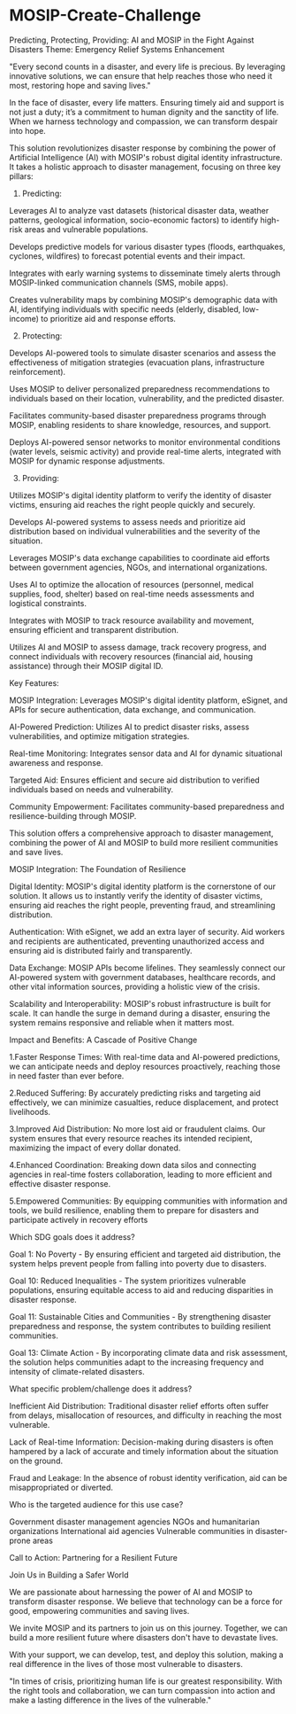 # MOSIP-Create-Challenge


Predicting, Protecting, Providing: AI and MOSIP in the Fight Against Disasters Theme: Emergency Relief Systems Enhancement


"Every second counts in a disaster, and every life is precious. By 
leveraging innovative solutions, we can ensure that help reaches 
those who need it most, restoring hope and saving lives."





In the face of disaster, every life matters. Ensuring timely aid and support is not 
just a duty; it’s a commitment to human dignity and the sanctity of life. When we 
harness technology and compassion, we can transform despair into hope.


This solution revolutionizes disaster response by combining the power of Artificial Intelligence (AI) with MOSIP's robust digital identity infrastructure. It takes a holistic approach to disaster management, focusing on three key pillars:



1. Predicting:

Leverages AI to analyze vast datasets (historical disaster data, weather patterns, geological information, socio-economic factors) to identify high-risk areas and vulnerable populations.

Develops predictive models for various disaster types (floods, earthquakes, cyclones, wildfires) to forecast potential events and their impact.

Integrates with early warning systems to disseminate timely alerts through MOSIP-linked communication channels (SMS, mobile apps).

Creates vulnerability maps by combining MOSIP's demographic data with AI, identifying individuals with specific needs (elderly, disabled, low-income) to prioritize aid and response efforts.


2. Protecting:

Develops AI-powered tools to simulate disaster scenarios and assess the effectiveness of mitigation strategies (evacuation plans, infrastructure reinforcement).

Uses MOSIP to deliver personalized preparedness recommendations to individuals based on their location, vulnerability, and the predicted disaster.

Facilitates community-based disaster preparedness programs through MOSIP, enabling residents to share knowledge, resources, and support.

Deploys AI-powered sensor networks to monitor environmental conditions (water levels, seismic activity) and provide real-time alerts, integrated with MOSIP for dynamic response adjustments.


3. Providing:

Utilizes MOSIP's digital identity platform to verify the identity of disaster victims, ensuring aid reaches the right people quickly and securely.

Develops AI-powered systems to assess needs and prioritize aid distribution based on individual vulnerabilities and the severity of the situation.

Leverages MOSIP's data exchange capabilities to coordinate aid efforts between government agencies, NGOs, and international organizations.

Uses AI to optimize the allocation of resources (personnel, medical supplies, food, shelter) based on real-time needs assessments and logistical constraints.

Integrates with MOSIP to track resource availability and movement, ensuring efficient and transparent distribution.

Utilizes AI and MOSIP to assess damage, track recovery progress, and connect individuals with recovery resources (financial aid, housing assistance) through their MOSIP digital ID.

Key Features:

MOSIP Integration: Leverages MOSIP's digital identity platform, eSignet, and APIs for secure authentication, data exchange, and communication.

AI-Powered Prediction: Utilizes AI to predict disaster risks, assess vulnerabilities, and optimize mitigation strategies.

Real-time Monitoring: Integrates sensor data and AI for dynamic situational awareness and response.

Targeted Aid: Ensures efficient and secure aid distribution to verified individuals based on needs and vulnerability.

Community Empowerment: Facilitates community-based preparedness and resilience-building through MOSIP.

This solution offers a comprehensive approach to disaster management, combining the power of AI and MOSIP to build more resilient communities and save lives.


MOSIP Integration: The Foundation of Resilience

 
 Digital Identity: MOSIP's digital identity platform is the cornerstone of our solution. It allows us 
to instantly verify the identity of disaster victims, ensuring aid reaches the right people, 
preventing fraud, and streamlining distribution.

 Authentication: With eSignet, we add an extra layer of security. Aid workers and recipients are 
authenticated, preventing unauthorized access and ensuring aid is distributed fairly and 
transparently.

 Data Exchange: MOSIP APIs become lifelines. They seamlessly connect our AI-powered system 
with government databases, healthcare records, and other vital information sources, providing a 
holistic view of the crisis.

 Scalability and Interoperability: MOSIP's robust infrastructure is built for scale. It can handle the 
surge in demand during a disaster, ensuring the system remains responsive and reliable when it 
matters most.

Impact and Benefits: A Cascade of Positive Change

 
 1.Faster Response Times: With real-time data and AI-powered predictions, 
we can anticipate needs and deploy resources proactively, reaching those 
in need faster than ever before.

 2.Reduced Suffering: By accurately predicting risks and targeting aid 
effectively, we can minimize casualties, reduce displacement, and protect 
livelihoods.

 3.Improved Aid Distribution: No more lost aid or fraudulent claims. Our 
system ensures that every resource reaches its intended recipient, 
maximizing the impact of every dollar donated. 

4.Enhanced Coordination: Breaking down data silos and connecting agencies 
in real-time fosters collaboration, leading to more efficient and effective 
disaster response.

 5.Empowered Communities: By equipping communities with information 
and tools, we build resilience, enabling them to prepare for disasters and 
participate actively in recovery efforts


Which SDG goals does it address?

Goal 1: No Poverty - By ensuring efficient and targeted aid distribution, the system helps prevent people from falling into poverty due to disasters.

Goal 10: Reduced Inequalities - The system prioritizes vulnerable populations, ensuring equitable access to aid and reducing disparities in disaster response.

Goal 11: Sustainable Cities and Communities - By strengthening disaster preparedness and response, the system contributes to building resilient communities.

Goal 13: Climate Action - By incorporating climate data and risk assessment, the solution helps communities adapt to the increasing frequency and intensity of climate-related disasters.

What specific problem/challenge does it address?

Inefficient Aid Distribution: Traditional disaster relief efforts often suffer from delays, misallocation of resources, and difficulty in reaching the most vulnerable.

Lack of Real-time Information: Decision-making during disasters is often hampered by a lack of accurate and timely information about the situation on the ground.

Fraud and Leakage: In the absence of robust identity verification, aid can be misappropriated or diverted.

Who is the targeted audience for this use case?

Government disaster management agencies
NGOs and humanitarian organizations
International aid agencies
Vulnerable communities in disaster-prone areas



Call to Action: Partnering for a Resilient Future

 Join Us in Building a Safer World
 
 We are passionate about harnessing the power of AI and MOSIP to transform 
disaster response. We believe that technology can be a force for good, 
empowering communities and saving lives. 

We invite MOSIP and its partners to join us on this journey. Together, we can 
build a more resilient future where disasters don't have to devastate lives.

 With your support, we can develop, test, and deploy this solution, making a 
real difference in the lives of those most vulnerable to disasters.


"In times of crisis, prioritizing human life is our greatest 
responsibility. With the right tools and collaboration, we can turn 
compassion into action and make a lasting difference in the lives 
of the vulnerable."


